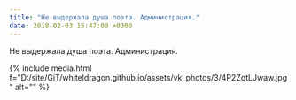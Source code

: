 ```yaml
---
title: "Не выдержала душа поэта. Администрация."
date: 2018-02-03 15:47:00 +0300
---
```


Не выдержала душа поэта. Администрация.

{% include media.html f="D:/site/GiT/whiteldragon.github.io/assets/vk_photos/3/4P2ZqtLJwaw.jpg" alt="" %}

